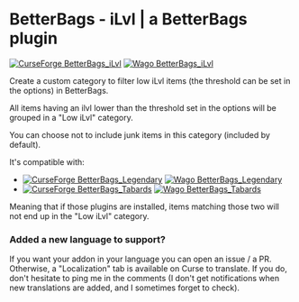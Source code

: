 # BetterBags - iLvl | a BetterBags plugin
[![CurseForge BetterBags_iLvl](https://img.shields.io/badge/CurseForge-BetterBags_iLvl-EB622B.svg?style=flat)](https://www.curseforge.com/wow/addons/betterbags-ilvl)
[![Wago BetterBags_iLvl](https://img.shields.io/badge/Wago-BetterBags_iLvl-B71D23.svg?style=flat)](https://addons.wago.io/addons/betterbags-ilvl)

Create a custom category to filter low iLvl items (the threshold can be set in the options) in BetterBags.

All items having an ilvl lower than the threshold set in the options will be grouped in a "Low iLvl" category.

You can choose not to include junk items in this category (included by default).

It's compatible with:
 - [![CurseForge BetterBags_Legendary](https://img.shields.io/badge/CurseForge-BetterBags_Legendary-EB622B.svg?style=flat)](https://www.curseforge.com/wow/addons/betterbags-legendary) [![Wago BetterBags_Legendary](https://img.shields.io/badge/Wago-BetterBags_Legendary-B71D23.svg?style=flat)](https://addons.wago.io/addons/betterbags-legendary)
 - [![CurseForge BetterBags_Tabards](https://img.shields.io/badge/CurseForge-BetterBags_Tabards-EB622B.svg?style=flat)](https://www.curseforge.com/wow/addons/betterbags-tabards) [![Wago BetterBags_Tabards](https://img.shields.io/badge/Wago-BetterBags_Tabards-B71D23.svg?style=flat)](https://addons.wago.io/addons/betterbags-tabards)

Meaning that if those plugins are installed, items matching those two will not end up in the "Low iLvl" category.

### Added a new language to support?

If you want your addon in your language you can open an issue / a PR. Otherwise, a "Localization" tab is available on Curse to translate. If you do, don't hesitate to ping me in the comments (I don't get notifications when new translations are added, and I sometimes forget to check).
